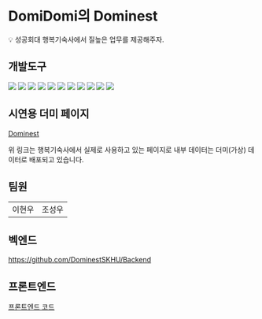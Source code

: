 # DomiDomi의 Dominest

💡 성공회대 행복기숙사에서 질높은 업무를 제공해주자.

## 개발도구

<img src="https://img.shields.io/badge/next.js-000000?style=for-the-badge&logo=nextdotjs&logoColor=white">
<img src="https://img.shields.io/badge/React-09D3AC?style=for-the-badge&logo=createreactapp&logoColor=white">
<img src="https://img.shields.io/badge/TypeScript-3178C6?style=for-the-badge&logo=typescript&logoColor=white">
<img src="https://img.shields.io/badge/styledcomponents-DB7093?style=for-the-badge&logo=styledcomponents&logoColor=white">
<img src="https://img.shields.io/badge/Emotion-1572B6?style=for-the-badge&logo=css3&logoColor=white">
<img src="https://img.shields.io/badge/vercel-000000?style=for-the-badge&logo=vercel&logoColor=white">
<img src="https://img.shields.io/badge/postman-FF6C37?style=for-the-badge&logo=postman&logoColor=white">
<img src="https://img.shields.io/badge/spring-6DB33F?style=for-the-badge&logo=spring&logoColor=white">
<img src="https://img.shields.io/badge/notion-000000?style=for-the-badge&logo=notion&logoColor=white">
<img src="https://img.shields.io/badge/.env-ECD53F?style=for-the-badge&logo=dotenv&logoColor=white">
<img src="https://img.shields.io/badge/mysql-4479A1?style=for-the-badge&logo=mysql&logoColor=white">

## 시연용 더미 페이지
[Dominest](https://frontend-git-develop-dominest.vercel.app/user/home)

위 링크는 행복기숙사에서 실제로 사용하고 있는 페이지로 내부 데이터는 더미(가상) 데이터로 배포되고 있습니다.

## 팀원
|        |        |
|--------|--------|
| 이현우 | 조성우 |

## 벡엔드
https://github.com/DominestSKHU/Backend

## 프론트엔드
[프론트엔드 코드 ](https://github.com/DominestSKHU/Frontend)

